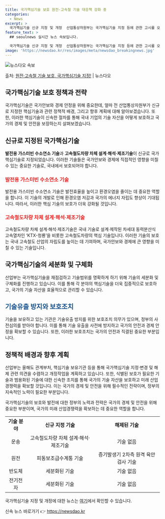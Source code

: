 ```yaml
---
title: 국가핵심기술 보호 원전·고속철 기술 대응책 강화 중
categories:
  - News
excerpt: >
  국가핵심기술 신규 지정 및 개정  산업통상자원부는 국가핵심기술 지정 등에 관한 고시를 오는 5일 개정 공포하…
feature_text: >
  ## seoulnews 실시간 뉴스 속보입니다.

  국가핵심기술 신규 지정 및 개정  산업통상자원부는 국가핵심기술 지정 등에 관한 고시를 오는 5일 개정 공포하…
image: 'https://newsdao.kr/res/images/meta/newsdao_breakingnews.jpg'
---
```


![뉴스다오 속보](https://newsdao.kr/res/images/meta/newsdao_breakingnews.jpg)

<p>출처: <a href="https://newsdao.kr/4600" rel="dofollow">원전·고속철 기술 보호, 국가핵심기술 지정!</a> | 뉴스다오</p>

<h2>국가핵심기술 보호 정책과 전략</h2>

<p data-ke-size="size16">국가핵심기술은 국가안보와 경제 안정을 위해 중요한데, 얼마 전 산업통상자원부가 신규로 지정한 핵심기술과 관련 정책적 배경, 그리고 향후 계획에 대해 알아보겠습니다. 또한, 이러한 핵심기술이 신속한 절차를 통해 국내 기업의 기술 자산을 어떻게 보호하고 국가의 경제 및 안전을 보장하는지 살펴보겠습니다.</p>

<h2 data-ke-size="size26">신규로 지정된 국가핵심기술</h2>

<p data-ke-size="size16"><b>발전용 가스터빈 수소연소 기술</b>과 <b>고속철도차량 차체 설계·해석·제조기술</b>이 신규로 국가핵심기술로 지정되었습니다. 이러한 기술들은 국가안보와 경제에 직접적인 영향을 미칠 수 있는 중요한 기술로, 국내에서 보호되어야 합니다.</p>

<h3 data-ke-size="size24"><span style="color: #ee2323;">발전용 가스터빈 수소연소 기술</span></h3>

<p data-ke-size="size16">발전용 가스터빈 수소연소 기술은 발전효율을 높이고 환경오염을 줄이는 데 중요한 역할을 합니다. 이 기술의 개발로 인해 환경오염 저감과 국가의 에너지 자립도 향상이 기대됩니다. 따라서, 이러한 핵심 기술의 보호가 더욱 강화될 것입니다.</p>

<h3 data-ke-size="size24"><span style="color: #ee2323;">고속철도차량 차체 설계·해석·제조기술</span></h3>

<p data-ke-size="size16">고속철도차량 차체 설계·해석·제조기술은 국내 기술로 설계·제작된 차세대 동력분산식 고속열차인 ‘KTX-청룡’을 비롯한 고속철도차량의 핵심 기술입니다. 이러한 기술의 보호는 국내 고속철도 산업의 자립도를 높이는 데 기여하며, 국가안보와 경제에 큰 영향을 미칠 수 있는 기술입니다.</p>

<h2 data-ke-size="size26">국가핵심기술의 세분화 및 구체화</h2>

<p data-ke-size="size16">산업부는 국가핵심기술을 재점검하고 기술범위를 명확하게 하기 위해 기술의 세분화 및 구체화를 진행하고 있습니다. 이를 통해 각 분야의 핵심기술을 더욱 집중적으로 보호하고, 국가의 기술 자산을 효율적으로 관리할 수 있습니다.</p>

<h2 data-ke-size="size26"><span style="color: #1a5490;">기술유출 방지와 보호조치</span></h2>

<p data-ke-size="size16">기술을 보유하고 있는 기관은 기술유출 방지를 위한 보호조치 의무가 있으며, 정부의 사전심의를 받아야 합니다. 이를 통해 기술 유출을 사전에 방지하고 국가의 안전과 경제 안정을 확보할 수 있습니다. 또한, 이러한 보호조치는 국가의 안전과 직결된 중요한 부분입니다.</p>

<h2 data-ke-size="size26">정책적 배경과 향후 계획</h2>

<p data-ke-size="size16">산업부는 올해도 관계부처, 핵심기술 보유기관 등을 통해 국가핵심기술 지정·변경 및 해제 관련 의견을 수렴하고 개정작업을 계획하고 있습니다. 또한, 식별된 보호가 필요한 기술과 범용화된 기술에 대한 신속한 조치를 통해 국가의 기술 자산을 보호하고 미래 산업경쟁력을 확보할 것입니다. 이는 국가의 경제 및 안전을 위해 필수적인 전략이며, 정부의 지속적인 노력이 필요한 부분입니다.</p>

<p data-ke-size="size16">국가핵심기술의 보호와 발전에 대한 정부의 노력과 전략은 국가의 경제 및 안전을 위해 중요한 부분이며, 국가의 미래 산업경쟁력을 확보하는 데 중요한 역할을 합니다.</p>

<table>
	<tr>
		<td style="text-align: center; height: 17px;"><b>기술 분야</b></td>
		<td style="text-align: center; height: 17px;"><b>신규 지정 기술</b></td>
		<td style="text-align: center; height: 17px;"><b>해제된 기술</b></td>
	</tr>
	<tr>
		<td style="text-align: center; height: 17px;">운송</td>
		<td style="text-align: center; height: 17px;">고속철도차량 차체 설계·해석·제조기술</td>
		<td style="text-align: center; height: 17px;">기술 없음</</td>
	</tr>
	<tr>
		<td style="text-align: center; height: 17px;">원전</td>
		<td style="text-align: center; height: 17px;">피동보조급수계통 기술</td>
		<td style="text-align: center; height: 17px;">증기발생기 2차측 원격 육안검사 기술</td>
	</tr>
	<tr>
		<td style="text-align: center; height: 17px;">반도체</td>
		<td style="text-align: center; height: 17px;">세분화된 기술</td>
		<td style="text-align: center; height: 17px;">기술 없음</td>
	</tr>
	<tr>
		<td style="text-align: center; height: 17px;">전기전자</td>
		<td style="text-align: center; height: 17px;">세분화된 기술</td>
		<td style="text-align: center; height: 17px;">기술 없음</td>
	</tr>
</table>

<p data-ke-size="size16">국가핵심기술 지정 및 개정에 대한 뉴스는 <a href="https://newsdao.kr/4600">여기</a>에서 확인할 수 있습니다.</p>
 

신속 뉴스 바로가기 👉 <a href="https://newsdao.kr" rel="dofollow">https://newsdao.kr</a>


